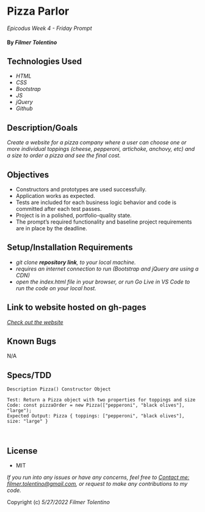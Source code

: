# Pizza Parlor

_Epicodus Week 4 - Friday Prompt_

#### By _**Filmer Tolentino**_

## Technologies Used

* _HTML_
* _CSS_
* _Bootstrap_
* _JS_
* _jQuery_
* _Github_

## Description/Goals

_Create a website for a pizza company where a user can choose one or more individual toppings (cheese, pepperoni, artichoke, anchovy, etc) and a size to order a pizza and see the final cost._

## Objectives
* Constructors and prototypes are used successfully.
* Application works as expected.
* Tests are included for each business logic behavior and code is committed after each test passes.
* Project is in a polished, portfolio-quality state.
* The prompt’s required functionality and baseline project requirements are in place by the deadline.

## Setup/Installation Requirements

* _git clone **repository link**, to your local machine._
* _requires an internet connection to run (Bootstrap and jQuery are using a CDN)_
* _open the index.html file in your browser, or run Go Live in VS Code to run the code on your local host._

## Link to website hosted on gh-pages

_[Check out the website](https://ftolentino.github.io/)_


## Known Bugs
N/A

## Specs/TDD

```
Description Pizza() Constructor Object

Test: Return a Pizza object with two properties for toppings and size
Code: const pizzaOrder = new Pizza(["pepperoni", "black olives"], "large");
Expected Output: Pizza { toppings: ["pepperoni", "black olives"], size: "large" }



```

## License
* MIT

_If you run into any issues or have any concerns, feel free to [Contact me: filmer.tolentino@gmail.com](mailto:filmer.tolentino@gmail.com), or request to make any contributions to my code._ 

Copyright (c) _5/27/2022_ _Filmer Tolentino_